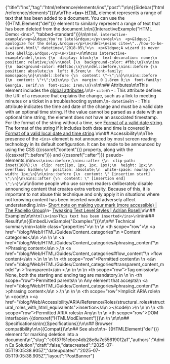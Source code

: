 {"title":"Ins","tag":"html/reference/elements/ins","post":"\n\n{{Sidebar(\"html/reference/elements\")}}\n\nThe **`<ins>`** [HTML](/blog/Web/HTML) element represents a range of text that has been added to a document. You can use the {{HTMLElement(\"del\")}} element to similarly represent a range of text that has been deleted from the document.\n\n{{InteractiveExample(\"HTML Demo: &lt;ins&gt;\", \"tabbed-standard\")}}\n\n```html interactive-example\n<p>&ldquo;You're late!&rdquo;</p>\n<del>\n  <p>&ldquo;I apologize for the delay.&rdquo;</p>\n</del>\n<ins cite=\"../how-to-be-a-wizard.html\" datetime=\"2018-05\">\n  <p>&ldquo;A wizard is never late &hellip;&rdquo;</p>\n</ins>\n```\n\n```css interactive-example\ndel,\nins {\n  display: block;\n  text-decoration: none;\n  position: relative;\n}\n\ndel {\n  background-color: #fbb;\n}\n\nins {\n  background-color: #d4fcbc;\n}\n\ndel::before,\nins::before {\n  position: absolute;\n  left: 0.5rem;\n  font-family: monospace;\n}\n\ndel::before {\n  content: \"−\";\n}\n\nins::before {\n  content: \"+\";\n}\n\np {\n  margin: 0 1.8rem 0;\n  font-family: Georgia, serif;\n  font-size: 1rem;\n}\n```\n\n## Attributes\n\nThis element includes the [global attributes](/blog/Web/HTML/Reference/Global_attributes).\n\n- `cite`\n  - : This attribute defines the URI of a resource that explains the change, such as a link to meeting minutes or a ticket in a troubleshooting system.\n- `datetime`\n  - : This attribute indicates the time and date of the change and must be a valid date with an optional time string. If the value cannot be parsed as a date with an optional time string, the element does not have an associated timestamp. For the format of the string without a time, see [Format of a valid date string](/blog/Web/HTML/Guides/Date_and_time_formats#date_strings). The format of the string if it includes both date and time is covered in [Format of a valid local date and time string](/blog/Web/HTML/Guides/Date_and_time_formats#local_date_and_time_strings).\n\n## Accessibility\n\nThe presence of the `<ins>` element is not announced by most screen reading technology in its default configuration. It can be made to be announced by using the CSS {{cssxref(\"content\")}} property, along with the {{cssxref(\"::before\")}} and {{cssxref(\"::after\")}} pseudo-elements.\n\n```css\nins::before,\nins::after {\n  clip-path: inset(100%);\n  clip: rect(1px, 1px, 1px, 1px);\n  height: 1px;\n  overflow: hidden;\n  position: absolute;\n  white-space: nowrap;\n  width: 1px;\n}\n\nins::before {\n  content: \" [insertion start] \";\n}\n\nins::after {\n  content: \" [insertion end] \";\n}\n```\n\nSome people who use screen readers deliberately disable announcing content that creates extra verbosity. Because of this, it is important to not abuse this technique and only apply it in situations where not knowing content has been inserted would adversely affect understanding.\n\n- [Short note on making your mark (more accessible) | The Paciello Group](https://www.tpgi.com/short-note-on-making-your-mark-more-accessible/)\n- [Tweaking Text Level Styles | Adrian Roselli](https://adrianroselli.com/2017/12/tweaking-text-level-styles.html)\n\n## Examples\n\n```html\n<ins>This text has been inserted</ins>\n```\n\n### Result\n\n{{EmbedLiveSample(\"Examples\")}}\n\n## Technical summary\n\n<table class=\"properties\">\n  <tbody>\n    <tr>\n      <th scope=\"row\">\n        <a href=\"/blog/Web/HTML/Guides/Content_categories\"\n          >Content categories</a\n        >\n      </th>\n      <td>\n        <a href=\"/blog/Web/HTML/Guides/Content_categories#phrasing_content\"\n          >Phrasing content</a\n        >,\n        <a href=\"/blog/Web/HTML/Guides/Content_categories#flow_content\"\n          >flow content</a\n        >.\n      </td>\n    </tr>\n    <tr>\n      <th scope=\"row\">Permitted content</th>\n      <td>\n        <a\n          href=\"/blog/Web/HTML/Guides/Content_categories#transparent_content_model\"\n          >Transparent</a\n        >.\n      </td>\n    </tr>\n    <tr>\n      <th scope=\"row\">Tag omission</th>\n      <td>None, both the starting and ending tag are mandatory.</td>\n    </tr>\n    <tr>\n      <th scope=\"row\">Permitted parents</th>\n      <td>\n        Any element that accepts\n        <a href=\"/blog/Web/HTML/Guides/Content_categories#phrasing_content\"\n          >phrasing content</a\n        >.\n      </td>\n    </tr>\n    <tr>\n      <th scope=\"row\">Implicit ARIA role</th>\n      <td>\n        <code\n          ><a href=\"/blog/Web/Accessibility/ARIA/Reference/Roles/structural_roles#structural_roles_with_html_equivalents\">insertion</a\n          ></code\n        >\n      </td>\n    </tr>\n    <tr>\n      <th scope=\"row\">Permitted ARIA roles</th>\n      <td>Any</td>\n    </tr>\n    <tr>\n      <th scope=\"row\">DOM interface</th>\n      <td>{{domxref(\"HTMLModElement\")}}</td>\n    </tr>\n  </tbody>\n</table>\n\n## Specifications\n\n{{Specifications}}\n\n## Browser compatibility\n\n{{Compat}}\n\n## See also\n\n- {{HTMLElement(\"del\")}} element for marking deletion into a document\n","slug":"c0f37f51ebce4db28e6a7c556190f2a1","authors":"Admin Es Solution","draft":false,"datecreated":"2025-07-05T19:05:38.905Z","dateupdated":"2025-07-05T19:05:38.905Z","layout":"PostBanner"}